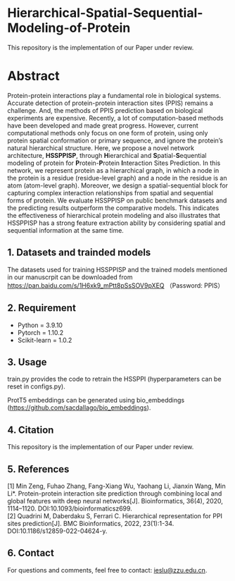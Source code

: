 # Hierarchical-Spatial-Sequential-Modeling-of-Protein

This repository is the implementation of our Paper under review.

# Abstract
Protein-protein interactions play a fundamental role in biological systems. Accurate detection of protein-protein interaction sites (PPIS) remains a challenge. And, the methods of PPIS prediction based on biological experiments are expensive. Recently, a lot of computation-based methods have been developed and made great progress. However, current computational methods only focus on one form of protein, using only protein spatial conformation or primary sequence, and ignore the protein’s natural hierarchical structure. Here, we propose a novel network architecture, **HSSPPISP**, through **H**ierarchical and **S**patial-**S**equential modeling of protein for **P**rotein-**P**rotein **I**nteraction Sites Prediction. In this network, we represent protein as a hierarchical graph, in which a node in the protein is a residue (residue-level graph) and a node in the residue is an atom (atom-level graph). Moreover, we design a spatial-sequential block for capturing complex interaction relationships from spatial and sequential forms of protein. We evaluate HSSPPISP on public benchmark datasets and the predicting results outperform the comparative models. This indicates the effectiveness of hierarchical protein modeling and also illustrates that HSSPPISP has a strong feature extraction ability by considering spatial and sequential information at the same time.


## 1. Datasets and trainded models
The datasets used for training HSSPPISP and the trained models mentioned in our manuscrpit can be downloaded from https://pan.baidu.com/s/1H6xk9_mPtt8pSsSOV9pXEQ  （Password: PPIS）

## 2. Requirement
* Python = 3.9.10  
* Pytorch = 1.10.2  
* Scikit-learn = 1.0.2

## 3. Usage
train.py provides the code to retrain the HSSPPI (hyperparameters can be reset in configs.py).

ProtT5 embeddings can be generated using bio_embeddings (https://github.com/sacdallago/bio_embeddings).

## 4. Citation
This repository is the implementation of our Paper under review.

## 5. References
[1] Min Zeng, Fuhao Zhang, Fang-Xiang Wu, Yaohang Li, Jianxin Wang, Min Li*. Protein-protein interaction site prediction through combining local and global features with deep neural networks[J]. Bioinformatics, 36(4), 2020, 1114–1120. DOI:10.1093/bioinformaticsz699.  
[2] Quadrini M, Daberdaku S, Ferrari C. Hierarchical representation for PPI sites prediction[J]. BMC Bioinformatics, 2022, 23(1):1-34. DOI:10.1186/s12859-022-04624-y.  

## 6. Contact
For questions and comments, feel free to contact: ieslu@zzu.edu.cn.
